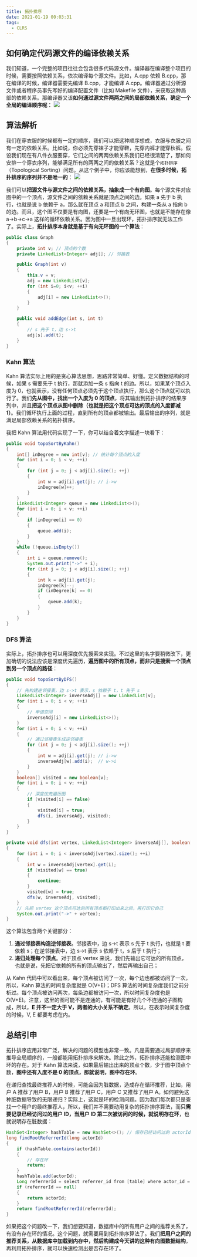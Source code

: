 ```yaml
---
title: 拓扑排序
date: 2021-01-19 00:03:31
tags:
  - CLRS
---
```

## 如何确定代码源文件的编译依赖关系
我们知道，一个完整的项目往往会包含很多代码源文件。编译器在编译整个项目的时候，需要按照依赖关系，依次编译每个源文件。比如，A.cpp 依赖 B.cpp，那在编译的时候，编译器需要先编译 B.cpp，才能编译 A.cpp。编译器通过分析源文件或者程序员事先写好的编译配置文件（比如 Makefile 文件），来获取这种局部的依赖关系。那编译器又该**如何通过源文件两两之间的局部依赖关系，确定一个全局的编译顺序呢**：
![](https://raw.githubusercontent.com/necusjz/mPOST/master/CLRS/geek/247.png)

## 算法解析
我们在穿衣服的时候都有一定的顺序，我们可以把这种顺序想成，衣服与衣服之间有一定的依赖关系。比如说，你必须先穿袜子才能穿鞋，先穿内裤才能穿秋裤。假设我们现在有八件衣服要穿，它们之间的两两依赖关系我们已经很清楚了，那如何安排一个穿衣序列，能够满足所有的两两之间的依赖关系？这就是个`拓扑排序`（Topological Sorting）问题。从这个例子中，你应该能想到，**在很多时候，拓扑排序的序列并不是唯一的**：
![](https://raw.githubusercontent.com/necusjz/mPOST/master/CLRS/geek/248.png)
<!--more-->

我们可以**把源文件与源文件之间的依赖关系，抽象成一个有向图**。每个源文件对应图中的一个顶点，源文件之间的依赖关系就是顶点之间的边。如果 a 先于 b 执行，也就是说 b 依赖于 a，那么就在顶点 a 和顶点 b 之间，构建一条从 a 指向 b 的边。而且，这个图不仅要是有向图，还要是一个有向无环图，也就是不能存在像 a->b->c->a 这样的循环依赖关系。因为图中一旦出现环，拓扑排序就无法工作了。实际上，**拓扑排序本身就是基于有向无环图的一个算法**：
```java
public class Graph 
{
    private int v; // 顶点的个数
    private LinkedList<Integer> adj[]; // 邻接表

    public Graph(int v) 
    {
        this.v = v;
        adj = new LinkedList[v];
        for (int i=0; i<v; ++i) 
        {
            adj[i] = new LinkedList<>();
        }
    }

    public void addEdge(int s, int t) 
    { 
        // s 先于 t，边 s->t
        adj[s].add(t);
    }
}
```

### Kahn 算法
Kahn 算法实际上用的是贪心算法思想，思路非常简单、好懂。定义数据结构的时候，如果 s 需要先于 t 执行，那就添加一条 s 指向 t 的边。所以，如果某个顶点入度为 0，也就表示，没有任何顶点必须先于这个顶点执行，那么这个顶点就可以执行了。我们**先从图中，找出一个入度为 0 的顶点**，将其输出到拓扑排序的结果序列中，并且**把这个顶点从图中删除（也就是把这个顶点可达的顶点的入度都减 1）**。我们循环执行上面的过程，直到所有的顶点都被输出。最后输出的序列，就是满足局部依赖关系的拓扑排序。

我把 Kahn 算法用代码实现了一下，你可以结合着文字描述一块看下：
```java
public void topoSortByKahn() 
{
    int[] inDegree = new int[v]; // 统计每个顶点的入度
    for (int i = 0; i < v; ++i) 
    {
        for (int j = 0; j < adj[i].size(); ++j) 
        {
            int w = adj[i].get(j); // i->w
            inDegree[w]++;
        }
    }
    LinkedList<Integer> queue = new LinkedList<>();
    for (int i = 0; i < v; ++i) 
    {
        if (inDegree[i] == 0)
        {
            queue.add(i);
        }
    }
    while (!queue.isEmpty()) 
    {
        int i = queue.remove();
        System.out.print("->" + i);
        for (int j = 0; j < adj[i].size(); ++j) 
        {
            int k = adj[i].get(j);
            inDegree[k]--;
            if (inDegree[k] == 0)
            {
                queue.add(k);
            }
        }
    }
}
```

### DFS 算法
实际上，拓扑排序也可以用深度优先搜索来实现。不过这里的名字要稍微改下，更加确切的说法应该是深度优先遍历，**遍历图中的所有顶点，而非只是搜索一个顶点到另一个顶点的路径**：
```java
public void topoSortByDFS() 
{
    // 先构建逆邻接表，边 s->t 表示，s 依赖于 t，t 先于 s
    LinkedList<Integer> inverseAdj[] = new LinkedList[v];
    for (int i = 0; i < v; ++i) 
    { 
        // 申请空间
        inverseAdj[i] = new LinkedList<>();
    }
    for (int i = 0; i < v; ++i) 
    { 
        // 通过邻接表生成逆邻接表
        for (int j = 0; j < adj[i].size(); ++j) 
        {
            int w = adj[i].get(j); // i->w
            inverseAdj[w].add(i);  // w->i
        }
    }
    boolean[] visited = new boolean[v];
    for (int i = 0; i < v; ++i) 
    { 
        // 深度优先遍历图
        if (visited[i] == false) 
        {
            visited[i] = true;
            dfs(i, inverseAdj, visited);
        }
    }
}

private void dfs(int vertex, LinkedList<Integer> inverseAdj[], boolean[] visited) 
{
    for (int i = 0; i < inverseAdj[vertex].size(); ++i) 
    {
        int w = inverseAdj[vertex].get(i);
        if (visited[w] == true) 
        {
            continue;
        }
        visited[w] = true;
        dfs(w, inverseAdj, visited);
    } 
    // 先把 vertex 这个顶点可达的所有顶点都打印出来之后，再打印它自己
    System.out.print("->" + vertex);
}
```

这个算法包含两个关键部分：
1. **通过邻接表构造逆邻接表**。邻接表中，边 s->t 表示 s 先于 t 执行，也就是 t 要依赖 s；在逆邻接表中，边 s->t 表示 s 依赖于 t，s 后于 t 执行；
2. **递归处理每个顶点**。对于顶点 vertex 来说，我们先输出它可达的所有顶点，也就是说，先把它依赖的所有的顶点输出了，然后再输出自己；

从 Kahn 代码中可以看出来，每个顶点被访问了一次，每个边也都被访问了一次，所以，Kahn 算法的时间复杂度就是 O(V+E)；DFS 算法的时间复杂度我们之前分析过。每个顶点被访问两次，每条边都被访问一次，所以时间复杂度也是 O(V+E)。注意，这里的图可能不是连通的，有可能是有好几个不连通的子图构成，所以，**E 并不一定大于 V，两者的大小关系不确定**。所以，在表示时间复杂度的时候，V, E 都要考虑在内。

## 总结引申
拓扑排序应用非常广泛，解决的问题的模型也非常一致。凡是需要通过局部顺序来推导全局顺序的，一般都能用拓扑排序来解决。除此之外，拓扑排序还能检测图中环的存在。对于 Kahn 算法来说，如果最后输出出来的顶点个数，少于图中顶点个数，**图中还有入度不是 0 的顶点，那就说明，图中存在环**。

在递归查找最终推荐人的时候，可能会因为脏数据，造成存在循环推荐，比如，用户 A 推荐了用户 B，用户 B 推荐了用户 C，用户 C 又推荐了用户 A。如何避免这种脏数据导致的无限递归？实际上，这就是环的检测问题。因为我们每次都只是查找一个用户的最终推荐人，所以，我们并不需要动用复杂的拓扑排序算法，而**只需要记录已经访问过的用户 ID，当用户 ID 第二次被访问的时候，就说明存在环**，也就说明存在脏数据：
```java
HashSet<Integer> hashTable = new HashSet<>(); // 保存已经访问过的 actorId
long findRootReferrerId(long actorId) 
{
    if (hashTable.contains(actorId)) 
    { 
        // 存在环
        return;
    }
    hashTable.add(actorId);
    Long referrerId = select referrer_id from [table] where actor_id = actorId;
    if (referrerId == null)
    {
        return actorId;
    }
    return findRootReferrerId(referrerId);
}
```

如果把这个问题改一下，我们想要知道，数据库中的所有用户之间的推荐关系了，有没有存在环的情况。这个问题，就需要用到拓扑排序算法了。我们**把用户之间的推荐关系，从数据库中加载到内存中，然后构建成今天讲的这种有向图数据结构**，再利用拓扑排序，就可以快速检测出是否存在环了。
